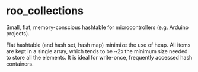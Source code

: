 # roo_collections
Small, flat, memory-conscious hashtable for microcontrollers (e.g. Arduino projects).

Flat hashtable (and hash set, hash map) minimize the use of heap. All items are kept in a single array, which tends to be ~2x the minimum size needed to store all the elements. It is ideal for write-once, frequently accessed hash containers.
